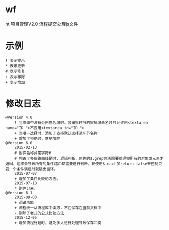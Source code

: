 # wf
ht 项目管理V2.0 流程提交处理js文件
# 示例
	! 表示提示
	* 表示更新
	# 表示修复
	- 表示移除
	+ 表示增加

# 修改日志
	@Version 4.0
		! 当页面中没有公用签名域时。各审批环节的审批域命名时只允许用<textarea name="ID_">不要用<textarea id="ID_">
		+ 当唯一选择时，添加了支持默认选择某环节名称
		+ 增加了拒绝时，意见加亮
	@Version 6.0
		2015-02-13
		# 附件名称异常字符#
		# 完善了多条路由线是时，逻辑判断，原先的$.grep方法需要处理完所有的对象或元素才返回，这样会导致所有的条件路由都需要进行判断。现使用$.each加return false来控制只要一个条件满足时就跳出循环。
		2015-07-07
		+ 增加了条件比较的方法。
		2015-07-18
		* 附件分离。
	@Version 6.1
		2015-09-03
		+ 调试功能
		+ 流程统一从流程库中读取，不在保存在当前文档中
		- 删除了老式的公式比较方法
		2015-12-05
		+ 增加流程处理时，避免多人进行处理导致保存冲突
